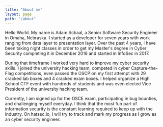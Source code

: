 ```yaml
---
title: "About me"
layout: page
path: "/about"
---
```


Hello World.  My name is Adam Schaal, a Senior Software Security Engineer in Omaha, Nebraska.  I started as a developer for seven years with work ranging from data layer to presentation layer.  Over the past 4 years, I have been taking night classes in order to get my Master's degree in Cyber Security completing it in December 2016 and started in InfoSec in 2017.

During that timeframe I worked very hard to improve my cyber security skills.  I joined the university hacking team, competed in cyber Capture-the-Flag competitions, even passed the OSCP on my first attempt with 29 cracked lab boxes and 4 cracked exam boxes.  I helped organize a High School CTF event with hundreds of students and was even elected Vice President of the university hacking team.

Currently, I am signed up for the OSCE exam, participating in bug bounties, and challenging myself everyday.  I think that the most fun part of information security is the constant learning required to keep up with the industry.  On hatsec.io, I will try to track and mark my progress as I grow as an cyber security engineer.